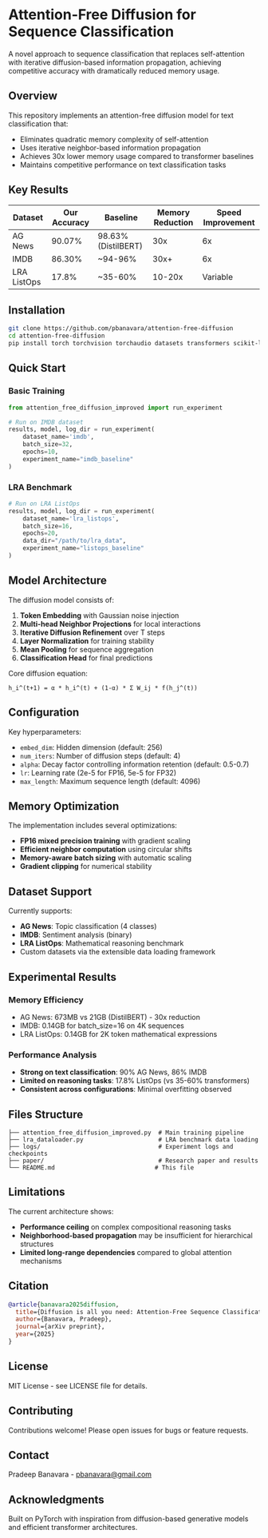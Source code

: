# Attention-Free Diffusion for Sequence Classification

A novel approach to sequence classification that replaces self-attention with iterative diffusion-based information propagation, achieving competitive accuracy with dramatically reduced memory usage.

## Overview

This repository implements an attention-free diffusion model for text classification that:
- Eliminates quadratic memory complexity of self-attention
- Uses iterative neighbor-based information propagation
- Achieves 30x lower memory usage compared to transformer baselines
- Maintains competitive performance on text classification tasks

## Key Results

| Dataset | Our Accuracy | Baseline | Memory Reduction | Speed Improvement |
|---------|--------------|----------|------------------|-------------------|
| AG News | 90.07% | 98.63% (DistilBERT) | 30x | 6x |
| IMDB | 86.30% | ~94-96% | 30x+ | 6x |
| LRA ListOps | 17.8% | ~35-60% | 10-20x | Variable |

## Installation

```bash
git clone https://github.com/pbanavara/attention-free-diffusion
cd attention-free-diffusion
pip install torch torchvision torchaudio datasets transformers scikit-learn
```

## Quick Start

### Basic Training
```python
from attention_free_diffusion_improved import run_experiment

# Run on IMDB dataset
results, model, log_dir = run_experiment(
    dataset_name='imdb',
    batch_size=32,
    epochs=10,
    experiment_name="imdb_baseline"
)
```

### LRA Benchmark
```python
# Run on LRA ListOps
results, model, log_dir = run_experiment(
    dataset_name='lra_listops',
    batch_size=16,
    epochs=20,
    data_dir="/path/to/lra_data",
    experiment_name="listops_baseline"
)
```

## Model Architecture

The diffusion model consists of:
1. **Token Embedding** with Gaussian noise injection
2. **Multi-head Neighbor Projections** for local interactions
3. **Iterative Diffusion Refinement** over T steps
4. **Layer Normalization** for training stability
5. **Mean Pooling** for sequence aggregation
6. **Classification Head** for final predictions

Core diffusion equation:
```
h_i^(t+1) = α * h_i^(t) + (1-α) * Σ W_ij * f(h_j^(t))
```

## Configuration

Key hyperparameters:
- `embed_dim`: Hidden dimension (default: 256)
- `num_iters`: Number of diffusion steps (default: 4)
- `alpha`: Decay factor controlling information retention (default: 0.5-0.7)
- `lr`: Learning rate (2e-5 for FP16, 5e-5 for FP32)
- `max_length`: Maximum sequence length (default: 4096)

## Memory Optimization

The implementation includes several optimizations:
- **FP16 mixed precision training** with gradient scaling
- **Efficient neighbor computation** using circular shifts
- **Memory-aware batch sizing** with automatic scaling
- **Gradient clipping** for numerical stability

## Dataset Support

Currently supports:
- **AG News**: Topic classification (4 classes)
- **IMDB**: Sentiment analysis (binary)
- **LRA ListOps**: Mathematical reasoning benchmark
- Custom datasets via the extensible data loading framework

## Experimental Results

### Memory Efficiency
- AG News: 673MB vs 21GB (DistilBERT) - 30x reduction
- IMDB: 0.14GB for batch_size=16 on 4K sequences
- LRA ListOps: 0.14GB for 2K token mathematical expressions

### Performance Analysis
- **Strong on text classification**: 90% AG News, 86% IMDB
- **Limited on reasoning tasks**: 17.8% ListOps (vs 35-60% transformers)
- **Consistent across configurations**: Minimal overfitting observed

## Files Structure

```
├── attention_free_diffusion_improved.py  # Main training pipeline
├── lra_dataloader.py                     # LRA benchmark data loading
├── logs/                                 # Experiment logs and checkpoints
├── paper/                                # Research paper and results
└── README.md                            # This file
```

## Limitations

The current architecture shows:
- **Performance ceiling** on complex compositional reasoning tasks
- **Neighborhood-based propagation** may be insufficient for hierarchical structures
- **Limited long-range dependencies** compared to global attention mechanisms

## Citation

```bibtex
@article{banavara2025diffusion,
  title={Diffusion is all you need: Attention-Free Sequence Classification},
  author={Banavara, Pradeep},
  journal={arXiv preprint},
  year={2025}
}
```

## License

MIT License - see LICENSE file for details.

## Contributing

Contributions welcome! Please open issues for bugs or feature requests.

## Contact

Pradeep Banavara - pbanavara@gmail.com

## Acknowledgments

Built on PyTorch with inspiration from diffusion-based generative models and efficient transformer architectures.